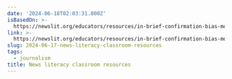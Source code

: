 ```yaml
---
date: '2024-06-18T02:03:31.000Z'
isBasedOn: >-
  https://newslit.org/educators/resources/in-brief-confirmation-bias-motivated-reasoning/
link: >-
  https://newslit.org/educators/resources/in-brief-confirmation-bias-motivated-reasoning/
slug: 2024-06-17-news-literacy-classroom-resources
tags:
  - journalism
title: News literacy classroom resources
---
```

 
